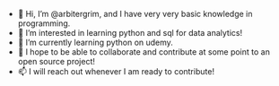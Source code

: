- 👋 Hi, I’m @arbitergrim, and I have very very basic knowledge in programming. 
- 👀 I’m interested in learning python and sql for data analytics! 
- 🌱 I’m currently learning python on udemy.
- 💞️ I hope to be able to collaborate and contribute at some point to an open source project! 
- 📫 I will reach out whenever I am ready to contribute! 

<!---
arbitergrim/arbitergrim is a ✨ special ✨ repository because its `README.md` (this file) appears on your GitHub profile.
You can click the Preview link to take a look at your changes.
--->

